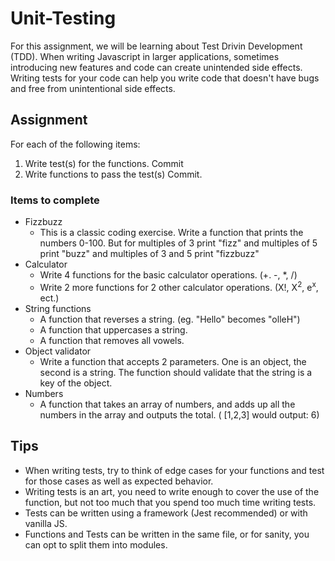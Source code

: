 # Unit-Testing

For this assignment, we will be learning about Test Drivin Development (TDD). When writing Javascript in larger applications, sometimes introducing new features and code can create unintended side effects. Writing tests for your code can help you write code that doesn't have bugs and free from unintentional side effects.

## Assignment
For each of the following items:
1. Write test(s) for the functions. Commit
2. Write functions to pass the test(s) Commit.

### Items to complete
- Fizzbuzz
  - This is a classic coding exercise. Write a function that prints the numbers 0-100. But for multiples of 3 print "fizz" and multiples of 5 print "buzz" and multiples of 3 and 5 print "fizzbuzz"
- Calculator
  - Write 4 functions for the basic calculator operations. (+. -, *, /)
  - Write 2 more functions for 2 other calculator operations. (X!, X<sup>2</sup>, e<sup>x</sup>, ect.)
- String functions
  - A function that reverses a string. (eg. "Hello" becomes "olleH")
  - A function that uppercases a string.
  - A function that removes all vowels.
- Object validator
  - Write a function that accepts 2 parameters. One is an object, the second is a string. The function should validate that the string is a key of the object.
- Numbers
  - A function that takes an array of numbers, and adds up all the numbers in the array and outputs the total. ( [1,2,3] would output: 6)
 
 
 ## Tips
 - When writing tests, try to think of edge cases for your functions and test for those cases as well as expected behavior.
 - Writing tests is an art, you need to write enough to cover the use of the function, but not too much that you spend too much time writing tests.
 - Tests can be written using a framework (Jest recommended) or with vanilla JS.
- Functions and Tests can be written in the same file, or for sanity, you can opt to split them into modules.
